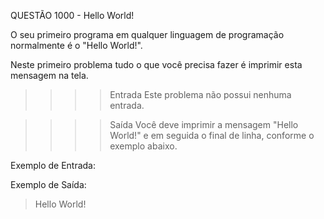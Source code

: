 
QUESTÃO 1000 - Hello World!

O seu primeiro programa em qualquer linguagem de programação normalmente é o "Hello World!". 

Neste primeiro problema tudo o que você precisa fazer é imprimir esta mensagem na tela.

>>>>    Entrada
Este problema não possui nenhuma entrada.

>>>>    Saída
Você deve imprimir a mensagem "Hello World!" e em seguida o final de linha, conforme o exemplo abaixo.

Exemplo de Entrada: 
> 
Exemplo de Saída:
> Hello World!
